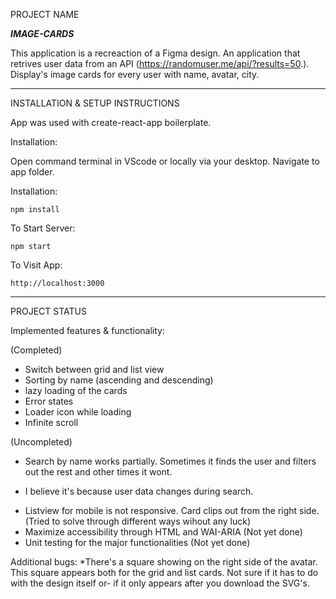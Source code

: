 PROJECT NAME

***IMAGE-CARDS***

This application is a recreaction of a Figma design. An application that retrives user data from an API (https://randomuser.me/api/?results=50.).
Display's image cards for every user with name, avatar, city.

***************************************************************

INSTALLATION & SETUP INSTRUCTIONS 

App was used with create-react-app boilerplate. 

Installation:

Open command terminal in VScode or locally via your desktop. Navigate to app folder. 

Installation:

`npm install`

To Start Server:

`npm start`

To Visit App:

`http://localhost:3000` 

***************************************************************

PROJECT STATUS

Implemented features & functionality: 

(Completed)
* Switch between grid and list view
* Sorting by name (ascending and descending) 
* lazy loading of the cards
* Error states
* Loader icon while loading
* Infinite scroll

(Uncompleted)
* Search by name works partially. Sometimes it finds the user and filters out the rest and other times it wont.
- I believe it's because user data changes during search.
* Listview for mobile is not responsive. Card clips out from the right side. (Tried to solve through different ways wihout any luck)
* Maximize accessibility through HTML and WAI-ARIA (Not yet done)
* Unit testing for the major functionalities (Not yet done)

Additional bugs: 
*There's a square showing on the right side of the avatar. This square appears both for the grid and list cards. Not sure if it has to do with the design itself or-
 if it only appears after you download the SVG's.  
